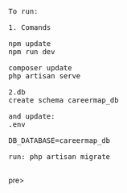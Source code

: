 <pre>
To run: 

1. Comands </br>
npm update
npm run dev

composer update
php artisan serve

2.db
create schema careermap_db

and update:
.env

DB_DATABASE=careermap_db

run: php artisan migrate

</pre>pre>
